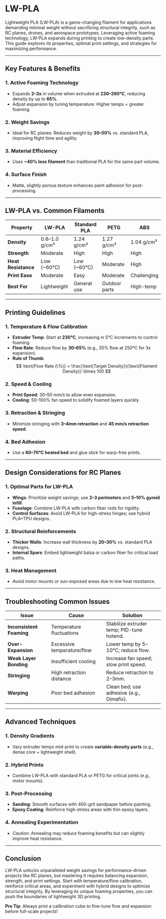 # LW-PLA

Lightweight PLA (LW-PLA) is a game-changing filament for applications demanding minimal weight without sacrificing structural integrity, such as RC planes, drones, and aerospace prototypes. Leveraging active foaming technology, LW-PLA expands during printing to create low-density parts. This guide explores its properties, optimal print settings, and strategies for maximizing performance.  

---

## Key Features & Benefits  

### 1. **Active Foaming Technology**  
   - Expands **2–3x** in volume when extruded at **230–260°C**, reducing density by up to **65%**.  
   - Adjust expansion by tuning temperature: Higher temps = greater foaming.  

### 2. **Weight Savings**  
   - Ideal for RC planes: Reduces weight by **30–50%** vs. standard PLA, improving flight time and agility.  

### 3. **Material Efficiency**  
   - Uses **~40% less filament** than traditional PLA for the same part volume.  

### 4. **Surface Finish**  
   - Matte, slightly porous texture enhances paint adhesion for post-processing.  

---

## LW-PLA vs. Common Filaments  

| Property          | LW-PLA       | Standard PLA | PETG         | ABS          |  
|-------------------|--------------|--------------|--------------|--------------|  
| **Density**       | 0.6–1.0 g/cm³| 1.24 g/cm³   | 1.27 g/cm³   | 1.04 g/cm³   |  
| **Strength**      | Moderate     | High         | High         | High         |  
| **Heat Resistance**| Low (~60°C)  | Low (~60°C)  | Moderate     | High         |  
| **Print Ease**    | Moderate     | Easy         | Moderate     | Challenging  |  
| **Best For**      | Lightweight  | General use  | Outdoor parts| High-temp    |  

---

## Printing Guidelines  

### 1. **Temperature & Flow Calibration**  
   - **Extruder Temp**: Start at **230°C**, increasing in 5°C increments to control foaming.  
   - **Flow Rate**: Reduce flow by **30–65%** (e.g., 35% flow at 250°C for 3x expansion).  
   - **Rule of Thumb**:  
     $$ \text{Flow Rate (\%)} = \frac{\text{Target Density}}{\text{Filament Density}} \times 100 $$  

### 2. **Speed & Cooling**  
   - **Print Speed**: 30–50 mm/s to allow even expansion.  
   - **Cooling**: 50–100% fan speed to solidify foamed layers quickly.  

### 3. **Retraction & Stringing**  
   - Minimize stringing with **3–4mm retraction** and **45 mm/s retraction speed**.  

### 4. **Bed Adhesion**  
   - Use a **60–70°C heated bed** and glue stick for warp-free prints.  

---

## Design Considerations for RC Planes  

### 1. **Optimal Parts for LW-PLA**  
   - **Wings**: Prioritize weight savings; use **2–3 perimeters** and **5–10% gyroid infill**.  
   - **Fuselage**: Combine LW-PLA with carbon fiber rods for rigidity.  
   - **Control Surfaces**: Avoid LW-PLA for high-stress hinges; use hybrid PLA+TPU designs.  

### 2. **Structural Reinforcements**  
   - **Thicker Walls**: Increase wall thickness by **20–30%** vs. standard PLA designs.  
   - **Internal Spars**: Embed lightweight balsa or carbon fiber for critical load paths.  

### 3. **Heat Management**  
   - Avoid motor mounts or sun-exposed areas due to low heat resistance.  

---

## Troubleshooting Common Issues  

| Issue                | Cause                          | Solution                          |  
|----------------------|--------------------------------|-----------------------------------|  
| **Inconsistent Foaming** | Temperature fluctuations    | Stabilize extruder temp; PID-tune hotend. |  
| **Over-Expansion**   | Excessive temperature/flow    | Lower temp by 5–10°C; reduce flow. |  
| **Weak Layer Bonding** | Insufficient cooling        | Increase fan speed; slow print speed. |  
| **Stringing**        | High retraction distance      | Reduce retraction to 2–3mm.        |  
| **Warping**          | Poor bed adhesion             | Clean bed; use adhesive (e.g., Dimafix). |  

---

## Advanced Techniques  

### 1. **Density Gradients**  
   - Vary extruder temps mid-print to create **variable-density parts** (e.g., dense core + lightweight shell).  

### 2. **Hybrid Prints**  
   - Combine LW-PLA with standard PLA or PETG for critical joints (e.g., motor mounts).  

### 3. **Post-Processing**  
   - **Sanding**: Smooth surfaces with 400-grit sandpaper before painting.  
   - **Epoxy Coating**: Reinforce high-stress areas with thin epoxy layers.  

### 4. **Annealing Experimentation**  
   - *Caution*: Annealing may reduce foaming benefits but can slightly improve heat resistance.  

---

## Conclusion  

LW-PLA unlocks unparalleled weight savings for performance-driven projects like RC planes, but mastering it requires balancing expansion, strength, and print settings. Start with temperature/flow calibration, reinforce critical areas, and experiment with hybrid designs to optimize structural integrity. By leveraging its unique foaming properties, you can push the boundaries of lightweight 3D printing.  

**Pro Tip**: Always print a calibration cube to fine-tune flow and expansion before full-scale projects!  
